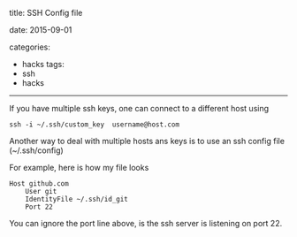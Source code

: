 title: SSH Config file

date: 2015-09-01

categories:
- hacks
tags:
- ssh
- hacks


---

If you have multiple ssh keys, one can connect to a different host using

```
ssh -i ~/.ssh/custom_key  username@host.com
```

Another way to deal with multiple hosts ans keys is to use an ssh config file (~/.ssh/config)

For example, here is how my file looks

```
Host github.com
    User git
    IdentityFile ~/.ssh/id_git
    Port 22

```

You can ignore the port line above, is the ssh server is listening on port 22.
